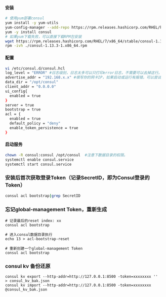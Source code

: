 #### 安装

```bash
# 使用yum部署consul
yum install -y yum-utils
yum-config-manager --add-repo https://rpm.releases.hashicorp.com/RHEL/hashicorp.repo
yum -y install consul
# 如果yum下载失败，可以直接下载RPM包安装
wget https://rpm.releases.hashicorp.com/RHEL/7/x86_64/stable/consul-1.13.3-1.x86_64.rpm
rpm -ivh ./consul-1.13.3-1.x86_64.rpm
``` 

#### 配置

```bash
vi /etc/consul.d/consul.hcl
log_level = "ERROR" #日志级别，日志太多可以只打印error日志，不需要可以去掉这行。
advertise_addr = "192.168.x.x" #填写你的网卡IP，如果启动或运行有报错，可以尝试去掉这行。
data_dir = "/opt/consul"
client_addr = "0.0.0.0"
ui_config{
  enabled = true
}
server = true
bootstrap = true
acl = {
  enabled = true
  default_policy = "deny"
  enable_token_persistence = true
}
```

#### 启动服务

```bash
chown -R consul:consul /opt/consul  #注意下数据目录的权限。
systemctl enable consul.service
systemctl start consul.service
```

### 安装后首次获取登录Token（记录SecretID，即为Consul登录的Token）
```bash
consul acl bootstrap|grep SecretID
```


### 忘记global-management Token，重新生成
```
# 记录最后的reset index: xx
consul acl bootstrap

# 进入consul数据目录执行
echo 13 > acl-bootstrap-reset

# 重新创建一个global-management Token
consul acl bootstrap
```

### consul kv 备份还原
```
consul kv export --http-addr=http://127.0.0.1:8500 -token=xxxxxxxx '' > consul_kv_bak.json
consul kv import --http-addr=http://127.0.0.1:8500 -token=xxxxxxxx @consul_kv_bak.json
```
